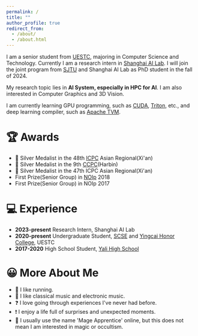 ```yaml
---
permalink: /
title: ""
author_profile: true
redirect_from:  
  - /about/
  - /about.html
---
```

I am a senior student from [UESTC](https://www.uestc.edu.cn/), majoring in Computer Science and Technology. Currently I am a research intern in [Shanghai AI Lab](https://www.shlab.org.cn/). I will join the joint program from [SJTU](https://www.sjtu.edu.cn/) and Shanghai AI Lab as PhD student in the fall of 2024.

My research topic lies in **AI System, especially in HPC for AI**. I am also interested in Computer Graphics and 3D Vision. 

I am currently learning GPU programming, such as [CUDA](https://www.nvidia.cn/geforce/technologies/cuda/), [Triton](https://openai.com/index/triton/), etc., and deep learning compiler, such as [Apache TVM](https://github.com/apache/tvm).

# 🏆 Awards
+ 🥈 Silver Medalist in the 48th [ICPC](https://icpc.global/) Asian Regional(Xi'an)
+ 🥈 Silver Medalist in the 9th [CCPC](https://ccpc.io/)(Harbin)
+ 🥈 Silver Medalist in the 47th ICPC Asian Regional(Xi'an)
+ First Prize(Senior Group) in [NOIp](https://www.noi.cn/gynoi/jj/) 2018
+ First Prize(Senior Group) in NOIp 2017

# 💻 Experience
+ **2023-present** Research Intern, Shanghai AI Lab
+ **2020-present** Undergraduate Student, [SCSE](https://www.scse.uestc.edu.cn/) and [Yingcai Honor College](https://www.yingcai.uestc.edu.cn/), UESTC
+ **2017-2020** High School Student, [Yali High School](http://www.yali.hn.cn/)

# 😀 More About Me
+ 🏃‍ I like running. 
+ 🎵 I like classical music and electronic music.
+ ❓ I love going through experiences I've never had before.
+ ❗ I enjoy a life full of surprises and unexpected moments.
+ 🧙‍ I usually use the name 'Mage Apprentice' online, but this does not mean I am interested in magic or occultism.
